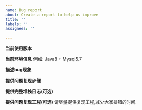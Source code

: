 ```yaml
---
name: Bug report
about: Create a report to help us improve
title: ''
labels: ''
assignees: ''

---
```


**当前使用版本**

**当前环境信息**
例如: Java8 + Mysql5.7

**描述bug现象**

**提供问题复现步骤**

**提供完整堆栈日志(可选)**

**提供问题复现工程(可选)**
请尽量提供复现工程,减少大家排错的时间.
